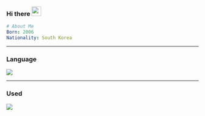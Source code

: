 <h3>
  Hi there
  <a id="waving">
    <img src="https://em-content.zobj.net/source/microsoft-teams/363/waving-hand_1f44b.png" width=25 />
  </a>
</h3>

```yml
# About Me
Born: 2006
Nationality: South Korea
```
<hr />

<a id="Language">
  <h3>Language</h3>
  <img src="https://skillicons.dev/icons?i=php,python,html,js" />
</a>

<hr />

<a id="Used">
  <h3>Used</h3>
  <img src="https://skillicons.dev/icons?i=idea,vscode" />
</a>

